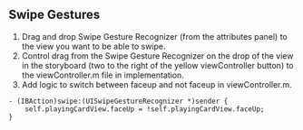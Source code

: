 ## Swipe Gestures

1. Drag and drop Swipe Gesture Recognizer (from the attributes panel) to the view you want to be able to swipe.
2. Control drag from the Swipe Gesture Recognizer on the drop of the view in the storyboard (two to the right of the yellow viewController button) to the viewController.m file in implementation.
3. Add logic to switch between faceup and not faceup in viewController.m.

```
- (IBAction)swipe:(UISwipeGestureRecognizer *)sender {
    self.playingCardView.faceUp = !self.playingCardView.faceUp;
}
```
